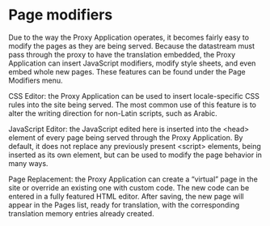 # Page modifiers

Due to the way the Proxy Application operates, it becomes fairly easy to modify the pages as they are being served. Because the datastream must pass through the proxy to have the translation embedded, the Proxy Application can insert JavaScript modifiers, modify style sheets, and even embed whole new pages. These features can be found under the Page Modifiers menu.

CSS Editor: the Proxy Application can be used to insert locale-specific CSS rules into the site being served. The most common use of this feature is to alter the writing direction for non-Latin scripts, such as Arabic.

JavaScript Editor: the JavaScript edited here is inserted into the &lt;head&gt; element of every page being served through the Proxy Application. By default, it does not replace any previously present &lt;script&gt; elements, being inserted as its own element, but can be used to modify the page behavior in many ways.

Page Replacement: the Proxy Application can create a “virtual” page in the site or override an existing one with custom code. The new code can be entered in a fully featured HTML editor. After saving, the new page will appear in the Pages list, ready for translation, with the corresponding translation memory entries already created.
